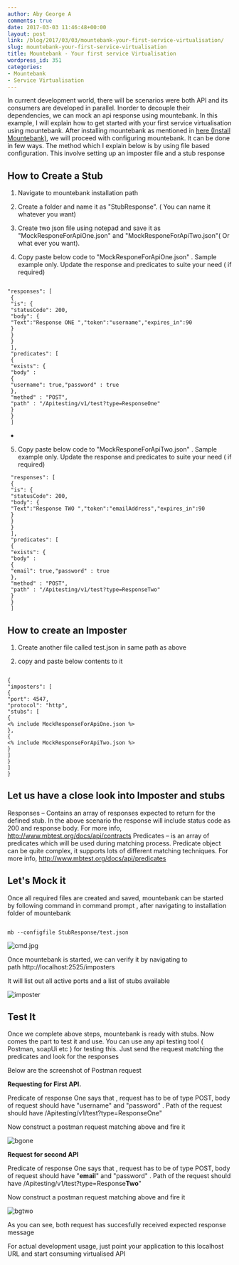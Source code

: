 ```yaml
---
author: Aby George A
comments: true
date: 2017-03-03 11:46:48+00:00
layout: post
link: /blog/2017/03/03/mountebank-your-first-service-virtualisation/
slug: mountebank-your-first-service-virtualisation
title: Mountebank - Your first service Virtualisation
wordpress_id: 351
categories:
- Mountebank
- Service Virtualisation
---
```


In current development world, there will be scenarios were both API and its consumers are developed in parallel. Inorder to decouple their dependencies, we can mock an api response using mountebank. In this example, I will explain how to get started with your first service virtualisation using mountebank. After installing mountebank as mentioned in [here (Install Mountebank)](/blog/2017/02/13/service-virtualisation-using-mountebank/), we will proceed with configuring mountebank. It can be done in few ways. The method which I explain below is by using file based configuration. This involve setting up an imposter file and a stub response


## How to Create a Stub





	
  1. Navigate to mountebank installation path

	
  2. Create a folder and name it as "StubResponse". ( You can name it whatever you want)

	
  3. Create two json file using notepad and save it as "MockResponeForApiOne.json" and "MockResponeForApiTwo.json"( Or what ever you want).

	
  4. Copy paste below code to "MockResponeForApiOne.json" . Sample example only. Update the response and predicates to suite your need ( if required)

``` plain MockResponseForApiOne.json

"responses": [
 {
 "is": {
 "statusCode": 200,
 "body": {
 "Text":"Response ONE ","token":"username","expires_in":90
 }
 }
 }
 ],
 "predicates": [
 {
 "exists": {
 "body" :
 {
 "username": true,"password" : true
 },
 "method" : "POST",
 "path" : "/Apitesting/v1/test?type=ResponseOne"
 }
 }
 ]
```

-

5. Copy paste below code to "MockResponeForApiTwo.json" . Sample example only. Update the response and predicates to suite your need ( if required)

``` plain MockResponseForApiTwo.json
 "responses": [
 {
 "is": {
 "statusCode": 200,
 "body": {
 "Text":"Response TWO ","token":"emailAddress","expires_in":90
 }
 }
 }
 ],
 "predicates": [
 {
 "exists": {
 "body" :
 {
 "email": true,"password" : true
 },
 "method" : "POST",
 "path" : "/Apitesting/v1/test?type=ResponseTwo"
 }
 }
 ]
```


## How to create an Imposter





	
  1. Create another file called test.json in same path as above

	
  2. copy and paste below contents to it


``` plain test.json

{
"imposters": [
{
"port": 4547,
"protocol": "http",
"stubs": [
{
<% include MockResponseForApiOne.json %>
},
{
<% include MockResponseForApiTwo.json %>
}
]
}
]
}

```


## Let us have a close look into Imposter and stubs


Responses – Contains an array of responses expected to return for the defined stub. In the above scenario the response will include status code as 200 and response body. For more info, http://www.mbtest.org/docs/api/contracts
Predicates – is an array of predicates which will be used during matching process. Predicate object can be quite complex, it supports lots of different matching techniques.
For more info, http://www.mbtest.org/docs/api/predicates


## Let's Mock it


Once all required files are created and saved, mountebank can be started by following command in command prompt , after navigating to installation folder of mountebank

``` 

mb --configfile StubResponse/test.json

```

![cmd.jpg](https://seleniumtestingtips.files.wordpress.com/2017/03/cmd.jpg)



Once mountebank is started, we can verify it by navigating to path http://localhost:2525/imposters

It will list out all active ports and a list of stubs available

![imposter](https://seleniumtestingtips.files.wordpress.com/2017/03/imposter.jpg)




## Test It


Once we complete above steps, mountebank is ready with stubs. Now comes the part to test it and use. You can use any api testing tool ( Postman, soapUi etc ) for testing this. Just send the request matching the predicates and look for the responses

Below are the screenshot of Postman request

**Requesting for First API.**

Predicate of response One says that , request has to be of type POST, body of request should have "username" and "password" . Path of the request should have /Apitesting/v1/test?type=ResponseOne"

Now construct a postman request matching above and fire it

![bgone](https://seleniumtestingtips.files.wordpress.com/2017/03/bgone.jpg)





**Request for second API**

Predicate of response One says that , request has to be of type POST, body of request should have "**email**" and "password" . Path of the request should have /Apitesting/v1/test?type=Response**Two**"

Now construct a postman request matching above and fire it

![bgtwo](http://automationtestingtips.files.wordpress.com/2017/03/bgtwo.jpg)



As you can see, both request has succesfully received expected response message

For actual development usage, just point your application to this localhost URL and start consuming virtualised API








